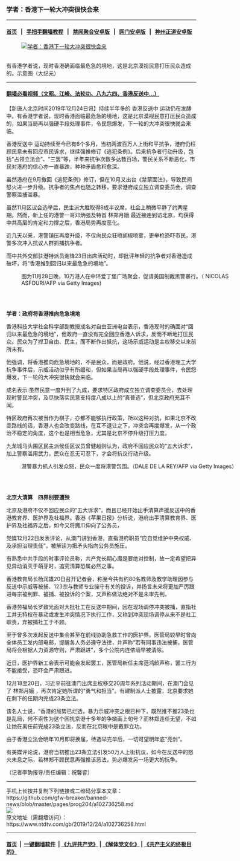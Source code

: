 ### 学者：香港下一轮大冲突很快会来
------------------------

#### [首页](https://github.com/gfw-breaker/banned-news/blob/master/README.md) &nbsp;&nbsp;|&nbsp;&nbsp; [手把手翻墙教程](https://github.com/gfw-breaker/guides/wiki) &nbsp;&nbsp;|&nbsp;&nbsp; [禁闻聚合安卓版](https://github.com/gfw-breaker/bn-android) &nbsp;&nbsp;|&nbsp;&nbsp; [网门安卓版](https://github.com/oGate2/oGate) &nbsp;&nbsp;|&nbsp;&nbsp; [神州正道安卓版](https://github.com/SzzdOgate/update) 



<div><div class="featured_image">
 <a href="https://i.ntdtv.com/assets/uploads/2019/12/1910130433342188.jpg" target="_blank">
  <figure>
   <img alt="学者：香港下一轮大冲突很快会来" src="https://i.ntdtv.com/assets/uploads/2019/12/1910130433342188-800x450.jpg"/>
  </figure><br/>
 </a>
 <span class="caption">
  有香港学者说，现时香港确面临最危急的境地，这是北京漠视民意打压民众造成的。示意图（大纪元）
 </span>
</div>
</div><hr/>

#### [翻墙必看视频（文昭、江峰、法轮功、八九六四、香港反送中...）](https://github.com/gfw-breaker/banned-news/blob/master/pages/link3.md)

<div><div class="post_content" itemprop="articleBody">
 <p>
  【新唐人北京时间2019年12月24日讯】持续半年多的
  <ok href="https://www.ntdtv.com/gb/prog422848.htm">
   香港反送中
  </ok>
  运动仍在发酵中。有香港学者说，现时香港面临最危急的境地，这是北京漠视民意打压民众造成的，如果当局再以强硬手段处理事件，令民怨爆发，下一轮的大冲突很快就会来临。
 </p>
 <p>
  <ok href="https://www.ntdtv.com/gb/prog422848.htm">
   香港反送中
  </ok>
  运动持续至今已有6个多月，当初两波百万人上街和平抗争，港府仍枉顾民意未有回应市民诉求，继续强推修订《逃犯条例》。后来抗争者行动升级，包括“占领立法会”、“三罢”等，半年来抗争次数多达数百场，警民关系不断恶化，市民对港府的信心亦一直暴跌，种种矛盾愈积愈深。
 </p>
 <p>
  虽然港府在9月撤回《逃犯条例》修订，但在10月又出台《禁蒙面法》，导致民间怒火进一步升级。抗争者的焦点也随之转移，要求港府成立独立调查委员会，调查警察滥捕滥暴。
 </p>
 <p>
  虽然11月区议会选举后，民主派大胜取得8成半议席，社会上稍微平静了约两星期。然而，新上任的港警一哥邓炳强及特首
  <ok href="https://www.ntdtv.com/gb/林郑月娥.htm">
   林郑月娥
  </ok>
  最近接连到访北京，均获得中共高层的肯定和力撑之后，香港局势再度恶化。
 </p>
 <p>
  近几天以来，港警镇压再度升级，不仅向民众狂喷胡椒喷雾，更举枪恐吓市民，港警多次冲入抗议人群抓捕抗争者。
 </p>
 <p>
  而中共外交部驻港特派员谢锋23日出席活动时，却批评年轻的抗争者对香港造成破坏，将“香港推到回归以来最危急的境地”。
 </p>
 <figure class="wp-caption alignnone" id="attachment_102718467" style="width: 600px">
  <ok href="https://i.ntdtv.com/assets/uploads/2019/11/GettyImages-1185144271-1.jpg">
   <img alt="" class="size-medium wp-image-102718467" src="https://i.ntdtv.com/assets/uploads/2019/11/GettyImages-1185144271-1-600x338.jpg"/>
  </ok>
  <br/><figcaption class="wp-caption-text">
   图为11月28日晚，10万港人在中环爱丁堡广场聚会，促请美国制裁黑警暴行。（ NICOLAS ASFOURI/AFP via Getty Images)
  </figcaption><br/>
 </figure><br/>
 <p>
  <strong>
   学者：政府将香港推向危急境地
  </strong>
 </p>
 <p>
  香港科技大学社会科学部副教授成名对自由亚洲电台表示，香港现时的确面对“回归以来最危急的境地”，但政府一直没有完全回应香港人诉求，反而不断地打压民众。民众为了捍卫自由、民主，而不断作出抵抗，这场示威运动是主权移交以来前所未有。
 </p>
 <p>
  他强调，将香港推向危急境地的，不是民众，而是政府。他说，经过香港理工大学抗争事件后，示威活动似乎有所缓和，但如果当局再以强硬手段处理事件，令民怨爆发，下一轮的大冲突很快就会来临。
 </p>
 <p>
  成名表示∶虽然民意一度升到了九成，要求特区政府成立独立调查委员会，去处理现时警民冲突，及尽快落实民意支持度八成以上的“真普选”，但北京政府充耳不闻。
 </p>
 <p>
  特区政府再次被当作为棋子，亦都不能够执行政策，所以这种对抗，如果北京不改变路线的话，香港人也会改变路线，在互不退让之下，冲突会再度爆发，从一个政治不稳定的角度，这个也是相当危急，尤其是北京不停升级打压力度。
 </p>
 <p>
  九龙城马头围区民主派候任区议员曾健超则认为，政府不回应民众的“五大诉求”，加上警察滥用武力，民众在忍无可忍下，才会将抗议行动升级。
 </p>
 <figure class="wp-caption alignnone" id="attachment_102735679" style="width: 600px">
  <ok href="https://i.ntdtv.com/assets/uploads/2019/12/GettyImages-1190037089.jpg">
   <img alt="" class="size-medium wp-image-102735679" src="https://i.ntdtv.com/assets/uploads/2019/12/GettyImages-1190037089-600x401.jpg"/>
  </ok>
  <br/><figcaption class="wp-caption-text">
   港警暴力抓人引发众怒，民众一度将港警包围。（DALE DE LA REY/AFP via Getty Images）
  </figcaption><br/>
 </figure><br/>
 <p>
  <strong>
   北京大清算　四界别要遭殃
  </strong>
 </p>
 <p>
  北京及港府不仅不回应民众的“五大诉求”，而且已经开始出手清算声援反送中的香港教育界、医护界及社福界。香港《苹果日报》分析说，港府出手清算教育界、医护界及社福界之后，如今又将魔爪伸向了公务员，
 </p>
 <p>
  党媒12月22日发表评论，从澳门讲到香港，直指港府职员“应自觉维护中央权威、及承担治理责任”，被解读为把矛头指向公务员施压。
 </p>
 <p>
  有熟悉中共手段的时事评论员称，共产党长期心魔是要绝对控制，故一定希望把异见异动消灭于萌芽时，追究清算恐属必然之事。
 </p>
 <p>
  香港教育局长杨润雄20日召开记者会，称至今共有约80名教师及教学助理因参与反送中示威等被捕、123宗与教师专业操守有关的投诉，并扬言未来将更加严厉跟进每宗被判罪、被捕、被投诉的个案，又声称做法绝对不是未审先判。
 </p>
 <p>
  香港劳福局长罗致光面对大批社工在反送中期间，因在现场调停冲突被捕，直指社工并无特权在暴动或发生冲突情况下执行工作，又称到冲突现场调停从来不是社工职责，弃被捕社工于不顾。
 </p>
 <p>
  至于曾多次发起反送中集会甚至在前线协助急救工作的医护界，医管局较早时曾向全体员工发内部电邮，提醒各人务必遵守法律，并声称“若有同事违法被捕，医管局将会根据人力资源守则，严肃跟进”，多个公院内连侬墙早被清除。
 </p>
 <p>
  近日，医护界新工会表示可能会发起罢工，医管局新任主席范鸿龄声称，罢工行为不能接受，恐吓会严肃跟进。
 </p>
 <p>
  12月18至20日，习近平前往澳门出席主权移交20周年系列活动期间，在澳门会见了
  <ok href="https://www.ntdtv.com/gb/林郑月娥.htm">
   林郑月娥
  </ok>
  ，再次肯定她所谓的“勇气和担当”。有建制派人士披露，北京要求她在剩下的任期内完成23条立法。
 </p>
 <p>
  该名人士说，“香港的局势已烂透，暴力示威冲突之根已种下，既然推不推23条也是乱局，何不索性为这个困扰京港十多年的争拗画上句号？而林郑连任无望，不如让她在离任前完成23条立法，反而在北京眼中是戴罪立功。
 </p>
 <p>
  由于香港立法会明年10月即将换届，待选举完毕后，一切可望明年底“亮剑”。
 </p>
 <p>
  有美媒评论说，港府当初推出23条立法引发50万人上街抗议，如今在反送中的怒火未息之际，若林郑不顾民意再强推该恶法，势必爆发另一场更大的抗争。
 </p>
 <p>
  （记者李韵报导/责任编辑：祝馨睿）
 </p>
 <div class="single_ad">
 </div>
</div>
</div>
<hr/>
手机上长按并复制下列链接或二维码分享本文章：<br/>
https://github.com/gfw-breaker/banned-news/blob/master/pages/prog204/a102736258.md <br/>
<a href='https://github.com/gfw-breaker/banned-news/blob/master/pages/prog204/a102736258.md'><img src='https://github.com/gfw-breaker/banned-news/blob/master/pages/prog204/a102736258.md.png'/></a> <br/>
原文地址（需翻墙访问）：https://www.ntdtv.com/gb/2019/12/24/a102736258.html


------------------------
#### [首页](https://github.com/gfw-breaker/banned-news/blob/master/README.md) &nbsp;|&nbsp; [一键翻墙软件](https://github.com/gfw-breaker/nogfw/blob/master/README.md) &nbsp;| [《九评共产党》](https://github.com/gfw-breaker/9ping.md/blob/master/README.md#九评之一评共产党是什么) | [《解体党文化》](https://github.com/gfw-breaker/jtdwh.md/blob/master/README.md) | [《共产主义的终极目的》](https://github.com/gfw-breaker/gczydzjmd.md/blob/master/README.md)


<img src='http://gfw-breaker.win/banned-news/pages/prog204/a102736258.md' width='0px' height='0px'/>